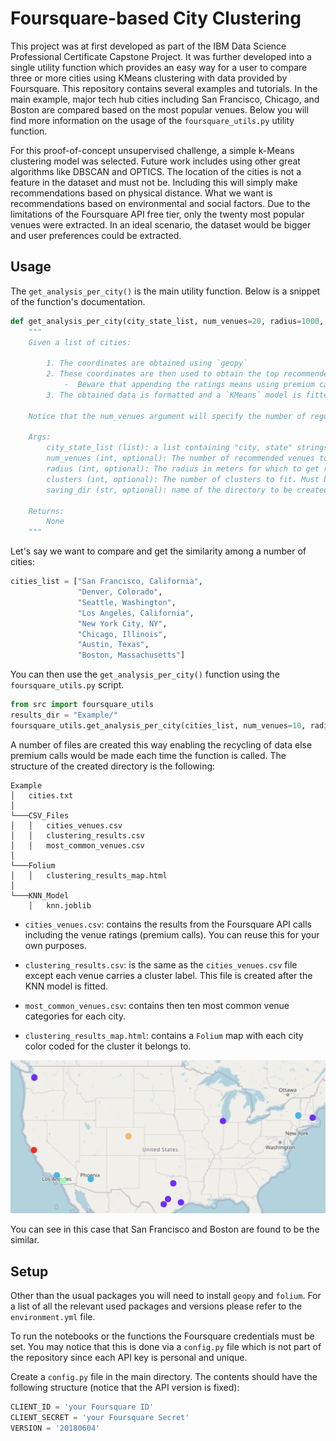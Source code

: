 # Foursquare-based City Clustering

This project was at first developed as part of the IBM Data Science Professional Certificate Capstone Project. It was further developed into a single utility function which provides an easy way for a user to compare three or more cities using KMeans clustering with data provided by Foursquare. This repository contains several examples and tutorials. In the main example, major tech hub cities including San Francisco, Chicago, and Boston are compared based on the most popular venues. Below you will find more information on the usage of the `foursquare_utils.py` utility function.

For this proof-of-concept unsupervised challenge, a simple k-Means clustering model was selected. Future work includes using other great algorithms like DBSCAN and OPTICS. The location of the cities is not a feature in the dataset and must not be. Including this will simply make recommendations based on physical distance. What we want is recommendations based on environmental and social factors. Due to the limitations of the Foursquare API free tier, only the twenty most popular venues were extracted. In an ideal scenario, the dataset would be bigger and user preferences could be extracted. 

## Usage

The `get_analysis_per_city()` is the main utility function. Below is a snippet of the function's documentation. 

```python
def get_analysis_per_city(city_state_list, num_venues=20, radius=1000, clusters=3, saving_dir=None):
    """
    Given a list of cities:

        1. The coordinates are obtained using `geopy`
        2. These coordinates are then used to obtain the top recommended venues and the respective ratings using `Foursquare`.
            -  Beware that appending the ratings means using premium calls. 
        3. The obtained data is formatted and a `KMeans` model is fitted using `k` user-defined clusters. Similar cities are grouped together.

    Notice that the num_venues argument will specify the number of regular and premium calls for each city.

    Args:
        city_state_list (list): a list containing "city, state" strings for analysis.
        num_venues (int, optional): The number of recommended venues to get. Defaults to 20.
        radius (int, optional): The radius in meters for which to get recommended venues. Defaults to 1000.
        clusters (int, optional): The number of clusters to fit. Must be at most the number of cities queried. Defaults to 3.
        saving_dir (str, optional): name of the directory to be created where the results will be stored. Defaults to None.

    Returns:
        None
    """    
```

Let's say we want to compare and get the similarity among a number of cities:

```python
cities_list = ["San Francisco, California", 
               "Denver, Colorado", 
               "Seattle, Washington", 
               "Los Angeles, California", 
               "New York City, NY", 
               "Chicago, Illinois", 
               "Austin, Texas", 
               "Boston, Massachusetts"]
```

You can then use the `get_analysis_per_city()` function using the `foursquare_utils.py` script.

```python
from src import foursquare_utils
results_dir = "Example/"
foursquare_utils.get_analysis_per_city(cities_list, num_venues=10, radius=1000, clusters=3, saving_dir=results_dir)
```

A number of files are created this way enabling the recycling of data else premium calls would be made each time the function is called. The structure of the created directory is the following:

```
Example
│   cities.txt    
│
└───CSV_Files
│   │   cities_venues.csv
│   │   clustering_results.csv
│   │   most_common_venues.csv
│   
└───Folium
│   │   clustering_results_map.html
│
└───KNN_Model
    │   knn.joblib
```


- `cities_venues.csv`: contains the results from the Foursquare API calls including the venue ratings (premium calls). You can reuse this for your own purposes. 

- `clustering_results.csv`: is the same as the `cities_venues.csv` file except each venue carries a cluster label. This file is created after the KNN model is fitted. 

- `most_common_venues.csv`: contains then ten most common venue categories for each city. 

- `clustering_results_map.html`: contains a `Folium` map with each city color coded for the cluster it belongs to. 

![Folium Map](figures/map3.png)

You can see in this case that San Francisco and Boston are found to be the similar. 


## Setup

Other than the usual packages you will need to install `geopy` and `folium`. For a list of all the relevant used packages and versions please refer to the `environment.yml` file. 

To run the notebooks or the functions the Foursquare credentials must be set. You may notice that this is done via a `config.py` file which is not part of the repository since each API key is personal and unique.

Create a `config.py` file in the main directory. The contents should have the following structure (notice that the API version is fixed):

```python
CLIENT_ID = 'your Foursquare ID'
CLIENT_SECRET = 'your Foursquare Secret'
VERSION = '20180604'
```